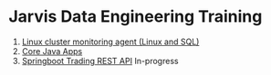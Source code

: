 # Jarvis Data Engineering Training
1. [Linux cluster monitoring agent (Linux and SQL)](./linux_sql/README.md)
2. [Core Java Apps](./core_java/README.md)
3. [Springboot Trading REST API](./springboot/README.md) In-progress
